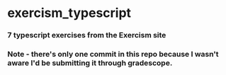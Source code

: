 # exercism_typescript

### 7 typescript exercises from the Exercism site

### Note - there's only one commit in this repo because I wasn't aware I'd be submitting it through gradescope. 